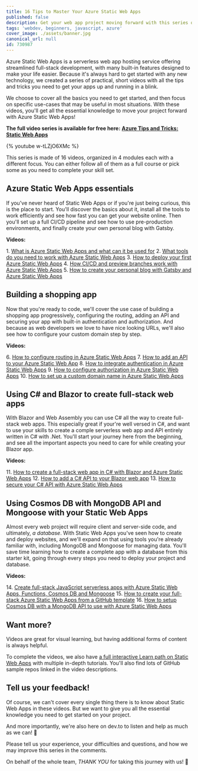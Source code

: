 ```yaml
---
title: 16 Tips to Master Your Azure Static Web Apps
published: false
description: Get your web app project moving forward with this series of practical videos on Azure Static Web Apps.
tags: 'webdev, beginners, javascript, azure'
cover_image: ./assets/banner.jpg
canonical_url: null
id: 730987
---
```


Azure Static Web Apps is a serverless web app hosting service offering streamlined full-stack development, with many built-in features designed to make your life easier. Because it's always hard to get started with any new technology, we created a series of practical, short videos with all the tips and tricks you need to get your apps up and running in a blink.

We choose to cover all the basics you need to get started, and then focus on specific use-cases that may be useful in most situations. With these videos, you'll get all the essential knowledge to move your project forward with Azure Static Web Apps!

**The full video series is available for free here:**
**[Azure Tips and Tricks: Static Web Apps](https://aka.ms/StaticWebAppsTips)**

{% youtube w-tLZjO6XMc %}

This series is made of 16 videos, organized in 4 modules each with a different focus. You can either follow all of them as a full course or pick some as you need to complete your skill set.

## Azure Static Web Apps essentials

If you've never heard of Static Web Apps or if you're just being curious, this is the place to start. You'll discover the basics about it, install all the tools to work efficiently and see how fast you can get your website online. Then you'll set up a full CI/CD pipeline and see how to use pre-production environments, and finally create your own personal blog with Gatsby.

**Videos:**

1\. [What is Azure Static Web Apps and what can it be used for](https://www.youtube.com/watch?v=w-tLZjO6XMc&list=PLlrxD0HtieHgMPeBaDQFx9yNuFxx6S1VG&index=1)
2\. [What tools do you need to work with Azure Static Web Apps](https://www.youtube.com/watch?v=l3SBq7L13Mk&list=PLlrxD0HtieHgMPeBaDQFx9yNuFxx6S1VG&index=2)
3\. [How to deploy your first Azure Static Web Apps](https://www.youtube.com/watch?v=ADVGIXciYn8&list=PLlrxD0HtieHgMPeBaDQFx9yNuFxx6S1VG&index=3)
4\. [How CI/CD and preview branches work with Azure Static Web Apps](https://www.youtube.com/watch?v=A-eALdCkpTw&list=PLlrxD0HtieHgMPeBaDQFx9yNuFxx6S1VG&index=4)
5\. [How to create your personal blog with Gatsby and Azure Static Web Apps](https://www.youtube.com/watch?v=IZbcpUIke8s&list=PLlrxD0HtieHgMPeBaDQFx9yNuFxx6S1VG&index=5)

## Building a shopping app

Now that you're ready to code, we'll cover the use case of building a shopping app progressively, configuring the routing, adding an API and securing your app with built-in authentication and authorization. And because as web developers we love to have nice looking URLs, we'll also see how to configure your custom domain step by step.

**Videos:**

6\. [How to configure routing in Azure Static Web Apps](https://www.youtube.com/watch?v=A70tGiaHCTE&list=PLlrxD0HtieHgMPeBaDQFx9yNuFxx6S1VG&index=6)
7\. [How to add an API to your Azure Static Web App](https://www.youtube.com/watch?v=VzML-6DClVU&list=PLlrxD0HtieHgMPeBaDQFx9yNuFxx6S1VG&index=7)
8\. [How to integrate authentication in Azure Static Web Apps](https://www.youtube.com/watch?v=tb70Podwlvk&list=PLlrxD0HtieHgMPeBaDQFx9yNuFxx6S1VG&index=8)
9\. [How to configure authorization in Azure Static Web Apps](https://www.youtube.com/watch?v=gprWQDYk0RU&list=PLlrxD0HtieHgMPeBaDQFx9yNuFxx6S1VG&index=9)
10\. [How to set up a custom domain name in Azure Static Web Apps](https://www.youtube.com/watch?v=SpQgKfJ87fE&list=PLlrxD0HtieHgMPeBaDQFx9yNuFxx6S1VG&index=10)

## Using C# and Blazor to create full-stack web apps

With Blazor and Web Assembly you can use C# all the way to create full-stack web apps. This especially great if your're well versed in C#, and want to use your skills to create a comple serverless web app and API entirely written in C# with .Net. You'll start your journey here from the beginning, and see all the important aspects you need to care for while creating your Blazor app.

**Videos:**

11\. [How to create a full-stack web app in C# with Blazor and Azure Static Web Apps](https://www.youtube.com/watch?v=3_WwywiuTM8&list=PLlrxD0HtieHgMPeBaDQFx9yNuFxx6S1VG&index=11)
12\. [How to add a C# API to your Blazor web app](https://www.youtube.com/watch?v=Okt5mzXTgnA&list=PLlrxD0HtieHgMPeBaDQFx9yNuFxx6S1VG&index=12)
13\. [How to secure your C# API with Azure Static Web Apps](https://www.youtube.com/watch?v=eZQq3zw3WL4&list=PLlrxD0HtieHgMPeBaDQFx9yNuFxx6S1VG&index=13)

## Using Cosmos DB with MongoDB API and Mongoose with your Static Web Apps

Almost every web project will require client and server-side code, and ultimately, *a database*. With Static Web Apps you've seen how to create and deploy websites, and we'll expand on that using tools you're already familiar with, including MongoDB and Mongoose for managing data. You'll save time learning how to create a complete app with a database from this starter kit, going through every steps you need to deploy your project and database.

**Videos:**

14\. [Create full-stack JavaScript serverless apps with Azure Static Web Apps, Functions, Cosmos DB and Mongoose](https://www.youtube.com/watch?v=-z1NHptprKg&list=PLlrxD0HtieHgMPeBaDQFx9yNuFxx6S1VG&index=14)
15\. [How to create your full-stack Azure Static Web Apps from a GitHub template](https://www.youtube.com/watch?v=oV4XMevxpiM&list=PLlrxD0HtieHgMPeBaDQFx9yNuFxx6S1VG&index=15)
16\. [How to setup Cosmos DB with a MongoDB API to use with Azure Static Web Apps](https://www.youtube.com/watch?v=R9qhGra9FHs&list=PLlrxD0HtieHgMPeBaDQFx9yNuFxx6S1VG&index=16)

## Want more?

Videos are great for visual learning, but having additional forms of content is always helpful.

To complete the videos, we also have [a full interactive Learn path on Static Web Apps](https://docs.microsoft.com/learn/paths/azure-static-web-apps/?WT.mc_id=javascript-17844-cxa) with multiple in-depth tutorials. You'll also find lots of GitHub sample repos linked in the video descriptions.

## Tell us your feedback!

Of course, we can't cover every single thing there is to know about Static Web Apps in these videos. But we want to give you all the essential knowledge you need to get started on your project.

And more importantly, we're also here on dev.to to listen and help as much as we can! 🙂

Please tell us your experience, your difficulties and questions, and how we may improve this series in the comments.

On behalf of the whole team, *THANK YOU* for taking this journey with us! 🙏
